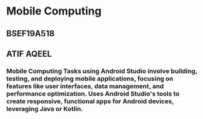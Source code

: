 # Mobile Computing
## BSEF19A518
## ATIF AQEEL

### Mobile Computing Tasks using Android Studio involve building, testing, and deploying mobile applications, focusing on features like user interfaces, data management, and performance optimization. Uses Android Studio's tools to create responsive, functional apps for Android devices, leveraging Java or Kotlin.

